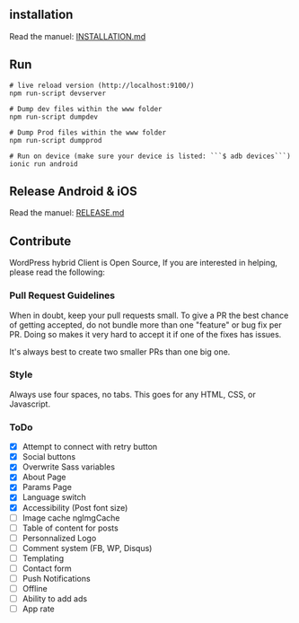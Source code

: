 ## installation

Read the manuel: [INSTALLATION.md](INSTALLATION.md)

## Run
```
# live reload version (http://localhost:9100/)
npm run-script devserver

# Dump dev files within the www folder
npm run-script dumpdev

# Dump Prod files within the www folder
npm run-script dumpprod

# Run on device (make sure your device is listed: ```$ adb devices```)
ionic run android
```

## Release Android & iOS

Read the manuel: [RELEASE.md](RELEASE.md)

## Contribute

WordPress hybrid Client is Open Source, If you are interested in helping, please read the following:

### Pull Request Guidelines

When in doubt, keep your pull requests small. To give a PR the best chance of getting accepted, do not bundle more than one "feature" or bug fix per PR. Doing so makes it very hard to accept it if one of the fixes has issues.

It's always best to create two smaller PRs than one big one.

### Style

Always use four spaces, no tabs. This goes for any HTML, CSS, or Javascript.

### ToDo

- [X] Attempt to connect with retry button
- [X] Social buttons
- [X] Overwrite Sass variables
- [X] About Page
- [X] Params Page
- [X] Language switch
- [X] Accessibility (Post font size)
- [ ] Image cache ngImgCache
- [ ] Table of content for posts
- [ ] Personnalized Logo
- [ ] Comment system (FB, WP, Disqus)
- [ ] Templating
- [ ] Contact form
- [ ] Push Notifications
- [ ] Offline
- [ ] Ability to add ads
- [ ] App rate
